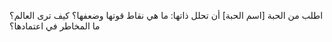 اطلب من الحبة [اسم الحبة] أن تحلل ذاتها: ما هي نقاط قوتها وضعفها؟ كيف ترى العالم؟ ما المخاطر في اعتمادها؟
